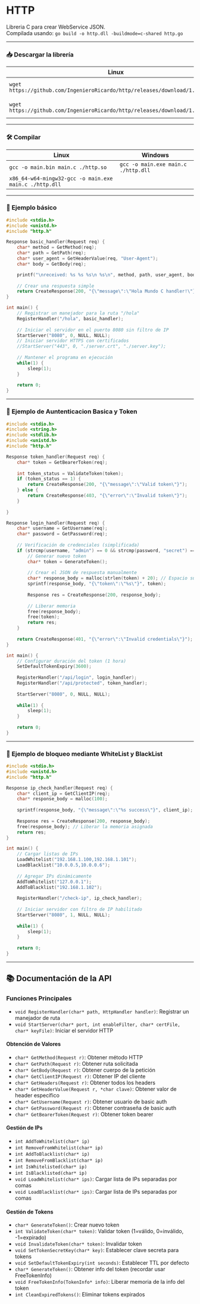 # HTTP
Libreria C para crear WebService JSON.  
Compilada usando: `go build -o http.dll -buildmode=c-shared http.go`

---

### 📥 Descargar la librería

| Linux | Windows |
| --- | --- |
| `wget https://github.com/IngenieroRicardo/http/releases/download/1.0/http.so` | `Invoke-WebRequest https://github.com/IngenieroRicardo/http/releases/download/1.0/http.dll -OutFile ./http.dll` |
| `wget https://github.com/IngenieroRicardo/http/releases/download/1.0/http.h` | `Invoke-WebRequest https://github.com/IngenieroRicardo/http/releases/download/1.0/http.h -OutFile ./http.h` |

---

### 🛠️ Compilar

| Linux | Windows |
| --- | --- |
| `gcc -o main.bin main.c ./http.so` | `gcc -o main.exe main.c ./http.dll` |
| `x86_64-w64-mingw32-gcc -o main.exe main.c ./http.dll` |  |

---

### 🧪 Ejemplo básico

```C
#include <stdio.h>
#include <unistd.h>
#include "http.h"

Response basic_handler(Request req) {
    char* method = GetMethod(req);
    char* path = GetPath(req);
    char* user_agent = GetHeaderValue(req, "User-Agent");
    char* body = GetBody(req);

    printf("\nreceived: %s %s %s\n %s\n", method, path, user_agent, body);
    
    // Crear una respuesta simple
    return CreateResponse(200, "{\"message\":\"Hola Mundo C handler!\"}");
}

int main() {
    // Registrar un manejador para la ruta "/hola"
    RegisterHandler("/hola", basic_handler);
    
    // Iniciar el servidor en el puerto 8080 sin filtro de IP
    StartServer("8080", 0, NULL, NULL);
    // Iniciar servidor HTTPS con certificados
    //StartServer("443", 0, "./server.crt", "./server.key");
    
    // Mantener el programa en ejecución
    while(1) {
        sleep(1);
    }
    
    return 0;
}
```

---

### 🧪 Ejemplo de Auntenticacion Basica y Token 

```C
#include <stdio.h>
#include <string.h>
#include <stdlib.h>
#include <unistd.h>
#include "http.h"

Response token_handler(Request req) {
    char* token = GetBearerToken(req);
    
    int token_status = ValidateToken(token);
    if (token_status == 1) {
        return CreateResponse(200, "{\"message\":\"Valid token\"}");
    } else {
        return CreateResponse(403, "{\"error\":\"Invalid token\"}");
    }
    
}

Response login_handler(Request req) {
    char* username = GetUsername(req);
    char* password = GetPassword(req);
    
    // Verificación de credenciales (simplificada)
    if (strcmp(username, "admin") == 0 && strcmp(password, "secret") == 0) {
        // Generar nuevo token
        char* token = GenerateToken();
        
        // Crear el JSON de respuesta manualmente
        char* response_body = malloc(strlen(token) + 20); // Espacio suficiente
        sprintf(response_body, "{\"token\":\"%s\"}", token);
        
        Response res = CreateResponse(200, response_body);
        
        // Liberar memoria
        free(response_body);
        free(token);
        return res;
    }
    
    return CreateResponse(401, "{\"error\":\"Invalid credentials\"}");
}

int main() {
    // Configurar duración del token (1 hora)
    SetDefaultTokenExpiry(3600);
    
    RegisterHandler("/api/login", login_handler);
    RegisterHandler("/api/protected", token_handler);
    
    StartServer("8080", 0, NULL, NULL);
    
    while(1) {
        sleep(1);
    }
    
    return 0;
}

```

---

### 🧪 Ejemplo de bloqueo mediante WhiteList y BlackList

```C
#include <stdio.h>
#include <unistd.h>
#include "http.h"

Response ip_check_handler(Request req) {
    char* client_ip = GetClientIP(req);
    char* response_body = malloc(100);
    
    sprintf(response_body, "{\"message\":\"%s success\"}", client_ip);
    
    Response res = CreateResponse(200, response_body);
    free(response_body); // Liberar la memoria asignada
    return res;
}

int main() {
    // Cargar listas de IPs
    LoadWhitelist("192.168.1.100,192.168.1.101");
    LoadBlacklist("10.0.0.5,10.0.0.6");
    
    // Agregar IPs dinámicamente
    AddToWhitelist("127.0.0.1");
    AddToBlacklist("192.168.1.102");
    
    RegisterHandler("/check-ip", ip_check_handler);
    
    // Iniciar servidor con filtro de IP habilitado
    StartServer("8080", 1, NULL, NULL);
    
    while(1) {
        sleep(1);
    }
    
    return 0;
}
```

---

## 📚 Documentación de la API

### Funciones Principales
- `void RegisterHandler(char* path, HttpHandler handler)`: Registrar un manejador de ruta
- `void StartServer(char* port, int enableFilter, char* certFile, char* keyFile)`: Iniciar el servidor HTTP

#### Obtención de Valores
- `char* GetMethod(Request r)`: Obtener método HTTP
- `char* GetPath(Request r)`: Obtener ruta solicitada
- `char* GetBody(Request r)`: Obtener cuerpo de la petición
- `char* GetClientIP(Request r)`: Obtener IP del cliente
- `char* GetHeaders(Request r)`: Obtener todos los headers
- `char* GetHeaderValue(Request r, *char clave)`: Obtener valor de header específico
- `char* GetUsername(Request r)`: Obtener usuario de basic auth
- `char* GetPassword(Request r)`: Obtener contraseña de basic auth
- `char* GetBearerToken(Request r)`: Obtener token bearer

#### Gestión de IPs
- `int AddToWhitelist(char* ip)`
- `int RemoveFromWhitelist(char* ip)`
- `int AddToBlacklist(char* ip)`
- `int RemoveFromBlacklist(char* ip)`
- `int IsWhitelisted(char* ip)`
- `int IsBlacklisted(char* ip)`
- `void LoadWhitelist(char* ips)`: Cargar lista de IPs separadas por comas
- `void LoadBlacklist(char* ips)`: Cargar lista de IPs separadas por comas

#### Gestión de Tokens
- `char* GenerateToken()`: Crear nuevo token
- `int ValidateToken(char* token)`: Validar token (1=válido, 0=inválido, -1=expirado)
- `void InvalidateToken(char* token)`: Invalidar token
- `void SetTokenSecretKey(char* key)`: Establecer clave secreta para tokens
- `void SetDefaultTokenExpiry(int seconds)`: Establecer TTL por defecto
- `char* GenerateToken()`: Obtener info del token (recordar usar FreeTokenInfo)
- `void FreeTokenInfo(TokenInfo* info)`: Liberar memoria de la info del token
- `int CleanExpiredTokens()`: Eliminar tokens expirados
